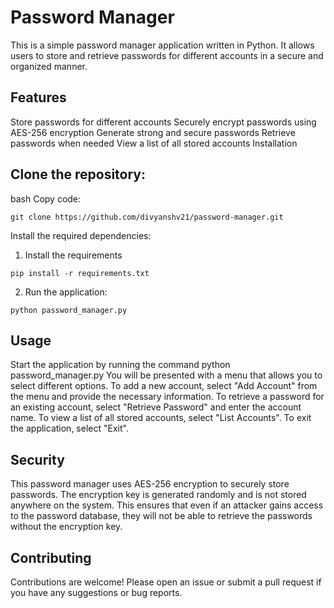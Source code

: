 # Password Manager

This is a simple password manager application written in Python. It allows users to store and retrieve passwords for different accounts in a secure and organized manner.

## Features

Store passwords for different accounts
Securely encrypt passwords using AES-256 encryption
Generate strong and secure passwords
Retrieve passwords when needed
View a list of all stored accounts
Installation

## Clone the repository:
bash
Copy code:
```
git clone https://github.com/divyanshv21/password-manager.git
```
Install the required dependencies:

1. Install the requirements
```
pip install -r requirements.txt
```
2. Run the application:
```
python password_manager.py
```

## Usage

Start the application by running the command python password_manager.py
You will be presented with a menu that allows you to select different options.
To add a new account, select "Add Account" from the menu and provide the necessary information.
To retrieve a password for an existing account, select "Retrieve Password" and enter the account name.
To view a list of all stored accounts, select "List Accounts".
To exit the application, select "Exit".

## Security

This password manager uses AES-256 encryption to securely store passwords. The encryption key is generated randomly and is not stored anywhere on the system. This ensures that even if an attacker gains access to the password database, they will not be able to retrieve the passwords without the encryption key.

## Contributing

Contributions are welcome! Please open an issue or submit a pull request if you have any suggestions or bug reports.
